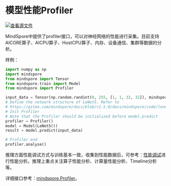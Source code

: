 # 模型性能Profiler

[![查看源文件](https://mindspore-website.obs.cn-north-4.myhuaweicloud.com/website-images/r2.5.0/resource/_static/logo_source.svg)](https://gitee.com/mindspore/docs/blob/r2.5.0/docs/mindspore/source_zh_cn/model_infer/ms_infer/profiling.md)

MindSpore中提供了profiler接口，可以对神经网络的性能进行采集。目前支持AICORE算子、AICPU算子、HostCPU算子、内存、设备通信、集群等数据的分析。

样例：

```python
import numpy as np
import mindspore
from mindspore import Tensor
from mindspore.train import Model
from mindspore import Profiler

input_data = Tensor(np.random.randint(0, 255, [1, 1, 32, 32]), mindspore.float32)
# Define the network structure of LeNet5. Refer to
# https://gitee.com/mindspore/docs/blob/r2.5.0/docs/mindspore/code/lenet.py
# Init Profiler
# Note that the Profiler should be initialized before model.predict
profiler = Profiler()
model = Model(LeNet5())
result = model.predict(input_data)

# Profiler end
profiler.analyse()

```

推理方面性能调试方式与训练基本一致，收集到性能数据后，可参考：[性能调试](https://www.mindspore.cn/docs/zh-CN/r2.5.0/model_train/optimize/profiler.html)进行性能分析。推理上重点关注算子性能分析、计算量性能分析、Timeline分析等。

详细接口参考：[mindspore.Profiler](https://www.mindspore.cn/docs/zh-CN/r2.5.0/api_python/mindspore/mindspore.Profiler.html?highlight=profiler#mindspore.Profiler)。
